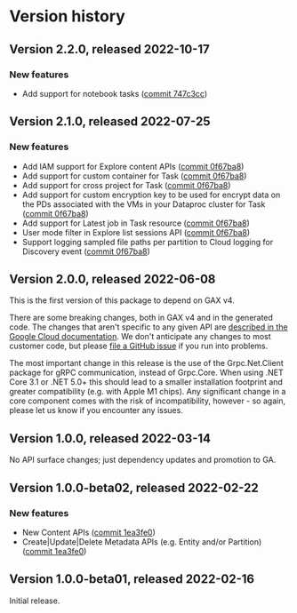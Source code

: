 # Version history

## Version 2.2.0, released 2022-10-17

### New features

- Add support for notebook tasks ([commit 747c3cc](https://github.com/googleapis/google-cloud-dotnet/commit/747c3cce51f655e638db69943faa9df0f3a49488))

## Version 2.1.0, released 2022-07-25

### New features

- Add IAM support for Explore content APIs ([commit 0f67ba8](https://github.com/googleapis/google-cloud-dotnet/commit/0f67ba89c2095e73abc43cc4d63b251453bbe57f))
- Add support for custom container for Task ([commit 0f67ba8](https://github.com/googleapis/google-cloud-dotnet/commit/0f67ba89c2095e73abc43cc4d63b251453bbe57f))
- Add support for cross project for Task ([commit 0f67ba8](https://github.com/googleapis/google-cloud-dotnet/commit/0f67ba89c2095e73abc43cc4d63b251453bbe57f))
- Add support for custom encryption key to be used for encrypt data on the PDs associated with the VMs in your Dataproc cluster for Task ([commit 0f67ba8](https://github.com/googleapis/google-cloud-dotnet/commit/0f67ba89c2095e73abc43cc4d63b251453bbe57f))
- Add support for Latest job in Task resource ([commit 0f67ba8](https://github.com/googleapis/google-cloud-dotnet/commit/0f67ba89c2095e73abc43cc4d63b251453bbe57f))
- User mode filter in Explore list sessions API ([commit 0f67ba8](https://github.com/googleapis/google-cloud-dotnet/commit/0f67ba89c2095e73abc43cc4d63b251453bbe57f))
- Support logging sampled file paths per partition to Cloud logging for Discovery event ([commit 0f67ba8](https://github.com/googleapis/google-cloud-dotnet/commit/0f67ba89c2095e73abc43cc4d63b251453bbe57f))

## Version 2.0.0, released 2022-06-08

This is the first version of this package to depend on GAX v4.

There are some breaking changes, both in GAX v4 and in the generated
code. The changes that aren't specific to any given API are [described in the Google Cloud
documentation](https://cloud.google.com/dotnet/docs/reference/help/breaking-gax4).
We don't anticipate any changes to most customer code, but please [file a
GitHub issue](https://github.com/googleapis/google-cloud-dotnet/issues/new/choose)
if you run into problems.

The most important change in this release is the use of the Grpc.Net.Client package
for gRPC communication, instead of Grpc.Core. When using .NET Core 3.1 or .NET 5.0+
this should lead to a smaller installation footprint and greater compatibility (e.g.
with Apple M1 chips). Any significant change in a core component comes with the risk
of incompatibility, however - so again, please let us know if you encounter any
issues.


## Version 1.0.0, released 2022-03-14

No API surface changes; just dependency updates and promotion to GA.

## Version 1.0.0-beta02, released 2022-02-22

### New features

- New Content APIs ([commit 1ea3fe0](https://github.com/googleapis/google-cloud-dotnet/commit/1ea3fe02fc4352000e3ff9ad291268e963f89029))
- Create|Update|Delete Metadata APIs (e.g. Entity and/or Partition) ([commit 1ea3fe0](https://github.com/googleapis/google-cloud-dotnet/commit/1ea3fe02fc4352000e3ff9ad291268e963f89029))
## Version 1.0.0-beta01, released 2022-02-16

Initial release.
